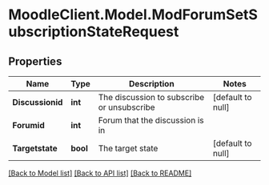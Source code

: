 # MoodleClient.Model.ModForumSetSubscriptionStateRequest

## Properties

Name | Type | Description | Notes
------------ | ------------- | ------------- | -------------
**Discussionid** | **int** | The discussion to subscribe or unsubscribe | [default to null]
**Forumid** | **int** | Forum that the discussion is in | 
**Targetstate** | **bool** | The target state | [default to null]

[[Back to Model list]](../README.md#documentation-for-models) [[Back to API list]](../README.md#documentation-for-api-endpoints) [[Back to README]](../README.md)

